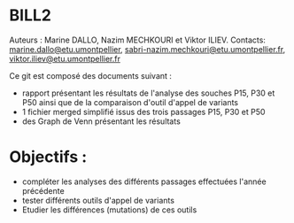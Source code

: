 # BILL2

Auteurs : Marine DALLO, Nazim MECHKOURI et Viktor ILIEV.
Contacts: marine.dallo@etu.umontpellier, sabri-nazim.mechkouri@etu.umontpellier.fr, viktor.iliev@etu.umontpellier.fr

Ce git est composé des documents suivant : 
- rapport présentant les résultats de l'analyse des souches P15, P30 et P50 ainsi que de la comparaison d'outil d'appel de variants
- 1 fichier merged simplifié issus des trois passages P15, P30 et P50
- des Graph de Venn présentant les résultats 

# Objectifs : 
- compléter les analyses des différents passages effectuées l'année précédente
- tester différents outils d'appel de variants
- Etudier les différences (mutations) de ces outils
